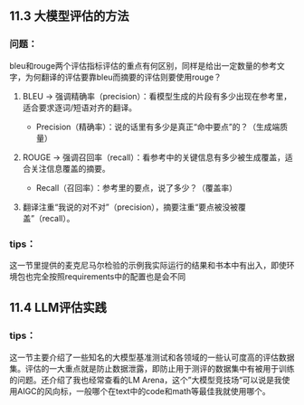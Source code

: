 ## 11.3 大模型评估的方法

### 问题：

bleu和rouge两个评估指标评估的重点有何区别，同样是给出一定数量的参考文字，为何翻译的评估要靠bleu而摘要的评估则要使用rouge？

1. BLEU → 强调精确率（precision）：看模型生成的片段有多少出现在参考里，适合要求逐词/短语对齐的翻译。

   * Precision（精确率）：说的话里有多少是真正“命中要点”的？（生成端质量）

2. ROUGE → 强调召回率（recall）：看参考中的关键信息有多少被生成覆盖，适合关注信息覆盖的摘要。

   * Recall（召回率）：参考里的要点，说了多少？（覆盖率）

3. 翻译注重“我说的对不对”（precision），摘要注重“要点被没被覆盖”（recall）。

### tips：

这一节里提供的麦克尼马尔检验的示例我实际运行的结果和书本中有出入，即使环境包也完全按照requirements中的配置也是会不同

## 11.4 LLM评估实践

### tips：

这一节主要介绍了一些知名的大模型基准测试和各领域的一些认可度高的评估数据集。评估的一大重点就是防止数据泄露，即防止用于测评的数据集中有被用于训练的问题。还介绍了我也经常查看的LM Arena，这个”大模型竞技场“可以说是我使用AIGC的风向标，一般哪个在text中的code和math等最佳我就使用哪个。

